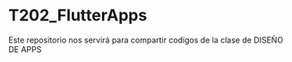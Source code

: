 # T202_FlutterApps
Este repositorio nos servirá para compartir codigos de la clase de DISEÑO DE APPS
